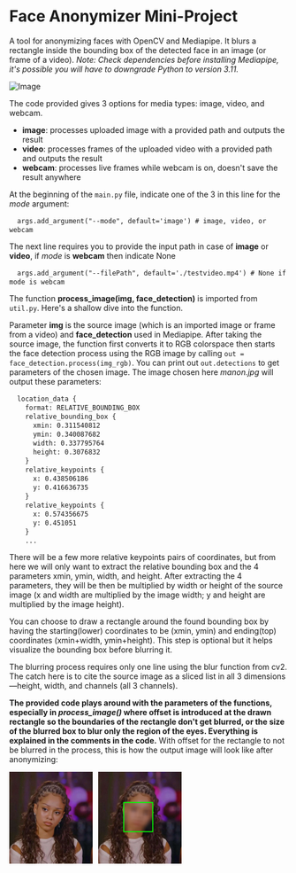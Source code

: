 # Face Anonymizer Mini-Project

A tool for anonymizing faces with OpenCV and Mediapipe. It blurs a rectangle inside the bounding box of the detected face in an image (or frame of a video). *Note: Check dependencies before installing Mediapipe, it's possible you will have to downgrade Python to version 3.11.*

<img width="270" height="265" alt="Image" src="https://github.com/user-attachments/assets/c926e6b1-8ca2-48b8-a7e1-bc84d9e5fee1" />

The code provided gives 3 options for media types: image, video, and webcam.  
* **image**: processes uploaded image with a provided path and outputs the result
* **video**: processes frames of the uploaded video with a provided path and outputs the result
* **webcam**: processes live frames while webcam is on, doesn't save the result anywhere

At the beginning of the `main.py` file, indicate one of the 3 in this line for the *mode* argument:

      args.add_argument("--mode", default='image') # image, video, or webcam

The next line requires you to provide the input path in case of **image** or **video**, if *mode* is **webcam** then indicate None

      args.add_argument("--filePath", default='./testvideo.mp4') # None if mode is webcam

The function **process_image(img, face_detection)** is imported from `util.py`. Here's a shallow dive into the function.

Parameter **img** is the source image (which is an imported image or frame from a video) and **face_detection** used in Mediapipe. After taking the source image, the function first converts it to RGB colorspace then starts the face detection process using the RGB image by calling `out = face_detection.process(img_rgb)`. You can print out `out.detections` to get parameters of the chosen image. The image chosen here *manon.jpg* will output these parameters:

      location_data {
        format: RELATIVE_BOUNDING_BOX
        relative_bounding_box {
          xmin: 0.311540812
          ymin: 0.340087682
          width: 0.337795764
          height: 0.3076832
        }
        relative_keypoints {
          x: 0.438506186
          y: 0.416636735
        }
        relative_keypoints {
          x: 0.574356675
          y: 0.451051
        }
        ...

There will be a few more relative keypoints pairs of coordinates, but from here we will only want to extract the relative bounding box and the 4 parameters xmin, ymin, width, and height. After extracting the 4 parameters, they will be then be multiplied by width or height of the source image (x and width are multiplied by the image width; y and height are multiplied by the image height).

You can choose to draw a rectangle around the found bounding box by having the starting(lower) coordinates to be (xmin, ymin) and ending(top) coordinates (xmin+width, ymin+height). This step is optional but it helps visualize the bounding box before blurring it.

The blurring process requires only one line using the blur function from cv2. The catch here is to cite the source image as a sliced list in all 3 dimensions—height, width, and channels (all 3 channels).

**The provided code plays around with the parameters of the functions, especially in *process_image()* where offset is introduced at the drawn rectangle so the boundaries of the rectangle don't get blurred, or the size of the blurred box to blur only the region of the eyes. Everything is explained in the comments in the code.** With offset for the rectangle to not be blurred in the process, this is how the output image will look like after anonymizing:

<div style="display: flex; gap: 10px;">
  <img src="./manon.jpg" width="30%" alt="Original">
  <img src="./output/output.jpg" width="30%" alt="Processed">
</div>
